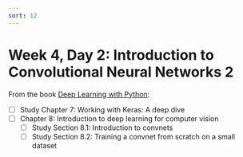 ```yaml
---
sort: 12
---
```


# Week 4, Day 2: Introduction to Convolutional Neural Networks 2

From the book [Deep Learning with Python](https://www.manning.com/books/deep-learning-with-python-second-edition):
- [ ] Study Chapter 7: Working with Keras: A deep dive
- [ ] Chapter 8: Introduction to deep learning for computer vision
  - [ ] Study Section 8.1: Introduction to convnets
  - [ ] Study Section 8.2: Training a convnet from scratch on a small dataset
